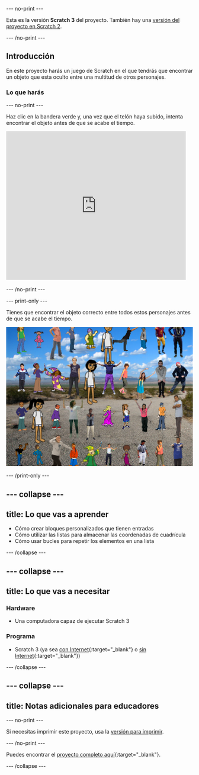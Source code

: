 --- no-print ---

Esta es la versión **Scratch 3** del proyecto. También hay una [versión del proyecto en Scratch 2](https://projects.raspberrypi.org/es-LA/projects/lineup-scratch2).

--- /no-print ---

## Introducción

En este proyecto harás un juego de Scratch en el que tendrás que encontrar un objeto que esta oculto entre una multitud de otros personajes.

### Lo que harás

--- no-print ---

Haz clic en la bandera verde y, una vez que el telón haya subido, intenta encontrar el objeto antes de que se acabe el tiempo.

<div class="scratch-preview">
  <iframe allowtransparency="true" width="485" height="402" src="https://scratch.mit.edu/projects/embed/476298669/?autostart=false" frameborder="0" scrolling="no"></iframe>
</div>

--- /no-print ---

--- print-only ---

Tienes que encontrar el objeto correcto entre todos estos personajes antes de que se acabe el tiempo.

![exposición](images/showcase.png)

--- /print-only ---

--- collapse ---
---
title: Lo que vas a aprender
---

+ Cómo crear bloques personalizados que tienen entradas
+ Cómo utilizar las listas para almacenar las coordenadas de cuadrícula
+ Cómo usar bucles para repetir los elementos en una lista

--- /collapse ---

--- collapse ---
---
title: Lo que vas a necesitar
---

### Hardware

+ Una computadora capaz de ejecutar Scratch 3

### Programa

+ Scratch 3 (ya sea [con Internet](http://rpf.io/scratchon){:target="_blank"} o [sin Internet](http://rpf.io/scratchoff){:target="_blank"})

--- /collapse ---

--- collapse ---
---
title: Notas adicionales para educadores
---

--- no-print ---

Si necesitas imprimir este proyecto, usa la [versión para imprimir](https://projects.raspberrypi.org/es-LA/projects/lineup/print).

--- /no-print ---

Puedes encontrar el [proyecto completo aquí](http://rpf.io/p/es-LA/lineup-get){:target="_blank"}.

--- /collapse ---
